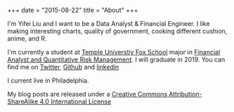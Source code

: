 +++
date = "2015-08-22"
title = "About"
+++

I'm Yifei Liu and I want to be a Data Analyst & Financial Engineer. I like making interesting charts, quality of government, cooking different cushion, anime, and R. 

I'm currently a student at [Temple Universtiy Fox School](https://www.fox.temple.edu) major in [Financial Analyst and Quantitative Risk Management](https://www.fox.temple.edu/specialized-masters/financial-analysis-quantitative-risk-management/). I will graduate in 2019. You can find me on [Twitter](https://twitter.com/moxiaoranying), [Github](https://github.com/moxiaoran) and [linkedin](https://www.linkedin.com/in/yifei-liu-36654a82/)

I current live in Philadelphia. 

My blog posts are released under a [Creative Commons Attribution-ShareAlike 4.0 International License](https://creativecommons.org/licenses/by-sa/4.0/)